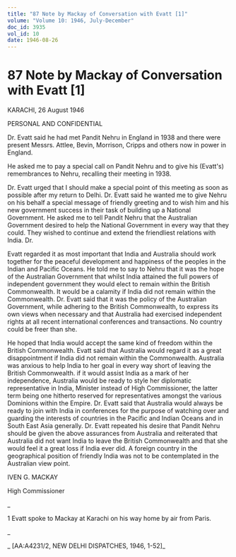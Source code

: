 ```yaml
---
title: "87 Note by Mackay of Conversation with Evatt [1]"
volume: "Volume 10: 1946, July-December"
doc_id: 3935
vol_id: 10
date: 1946-08-26
---
```


# 87 Note by Mackay of Conversation with Evatt [1]

KARACHI, 26 August 1946

PERSONAL AND CONFIDENTIAL

Dr. Evatt said he had met Pandit Nehru in England in 1938 and there were present Messrs. Attlee, Bevin, Morrison, Cripps and others now in power in England.

He asked me to pay a special call on Pandit Nehru and to give his (Evatt's) remembrances to Nehru, recalling their meeting in 1938.

Dr. Evatt urged that I should make a special point of this meeting as soon as possible after my return to Delhi. Dr. Evatt said he wanted me to give Nehru on his behalf a special message of friendly greeting and to wish him and his new government success in their task of building up a National Government. He asked me to tell Pandit Nehru that the Australian Government desired to help the National Government in every way that they could. They wished to continue and extend the friendliest relations with India. Dr.

Evatt regarded it as most important that India and Australia should work together for the peaceful development and happiness of the peoples in the Indian and Pacific Oceans. He told me to say to Nehru that it was the hope of the Australian Government that whilst India attained the full powers of independent government they would elect to remain within the British Commonwealth. It would be a calamity if India did not remain within the Commonwealth. Dr. Evatt said that it was the policy of the Australian Government, while adhering to the British Commonwealth, to express its own views when necessary and that Australia had exercised independent rights at all recent international conferences and transactions. No country could be freer than she.

He hoped that India would accept the same kind of freedom within the British Commonwealth. Evatt said that Australia would regard it as a great disappointment if India did not remain within the Commonwealth. Australia was anxious to help India to her goal in every way short of leaving the British Commonwealth. if it would assist India as a mark of her independence, Australia would be ready to style her diplomatic representative in India, Minister instead of High Commissioner, the latter term being one hitherto reserved for representatives amongst the various Dominions within the Empire. Dr. Evatt said that Australia would always be ready to join with India in conferences for the purpose of watching over and guarding the interests of countries in the Pacific and Indian Oceans and in South East Asia generally. Dr. Evatt repeated his desire that Pandit Nehru should be given the above assurances from Australia and reiterated that Australia did not want India to leave the British Commonwealth and that she would feel it a great loss if India ever did. A foreign country in the geographical position of friendly India was not to be contemplated in the Australian view point.

IVEN G. MACKAY

High Commissioner

_

1 Evatt spoke to Mackay at Karachi on his way home by air from Paris.

_

_ [AA:A4231/2, NEW DELHI DISPATCHES, 1946, 1-52]_
